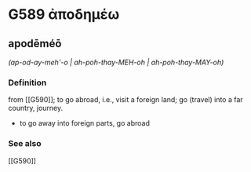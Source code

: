 # G589 ἀποδημέω

## apodēméō

_(ap-od-ay-meh'-o | ah-poh-thay-MEH-oh | ah-poh-thay-MAY-oh)_

### Definition

from [[G590]]; to go abroad, i.e., visit a foreign land; go (travel) into a far country, journey.

- to go away into foreign parts, go abroad

### See also

[[G590]]

